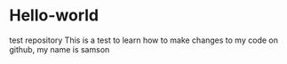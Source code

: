 # Hello-world
test repository
This is a test to learn how to make changes to my code on github, my name is samson
